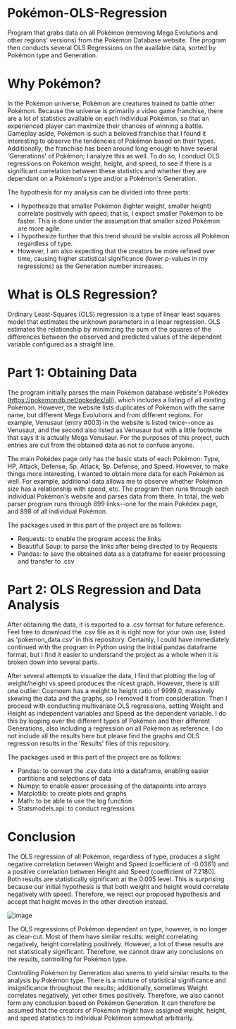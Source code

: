 # Pokémon-OLS-Regression
Program that grabs data on all Pokémon (removing Mega Evolutions and other regions' versions) from the Pokémon Database website. The program then conducts several OLS Regressions on the available data, sorted by Pokémon type and Generation.

# Why Pokémon?
In the Pokémon universe, Pokémon are creatures trained to battle other Pokémon. Because the universe is primarily a video game franchise, there are a lot of statistics available on each individual Pokémon, so that an experienced player can maximize their chances of winning a battle. Gameplay aside, Pokémon is such a beloved franchise that I found it interesting to observe the tendencies of Pokémon based on their types. Additionally, the franchise has been around long enough to have several 'Generations' of Pokémon; I analyze this as well. To do so, I conduct OLS regressions on Pokémon weight, height, and speed, to see if there is a significant correlation between these statistics and whether they are dependant on a Pokémon's type and/or a Pokémon's Generation.

The hypothesis for my analysis can be divided into three parts:
- I hypothesize that smaller Pokémon (lighter weight, smaller height) correlate positively with speed; that is, I expect smaller Pokémon to be faster. This is done under the assumption that smaller sized Pokémon are more agile.
- I hypothesize further that this trend should be visible across all Pokémon regardless of type.
- However, I am also expecting that the creators be more refined over time, causing higher statistical significance (lower p-values in my regressions) as the Generation number increases.

# What is OLS Regression?
Ordinary Least-Squares (OLS) regression is a type of linear least squares model that estimates the unknown parameters in a linear regression. OLS estimates the relationship by minimizing the sum of the squares of the differences between the observed and predicted values of the dependent variable configured as a straight line.

# Part 1: Obtaining Data
The program initially parses the main Pokémon database website's Pokédex (https://pokemondb.net/pokedex/all), which includes a listing of all existing Pokémon. However, the website lists duplicates of Pokémon with the same name, but different Mega Evolutions and from different regions. For example, Venusaur (entry #003) in the website is listed twice--once as Venusaur, and the second also listed as Venusaur but with a little footnote that says it is actually Mega Venusaur. For the purposes of this project, such entries are cut from the obtained data as not to confuse anyone.

The main Pokédex page only has the basic stats of each Pokémon: Type, HP, Attack, Defense, Sp. Attack, Sp. Defense, and Speed. However, to make things more interesting, I wanted to obtain more data for each Pokémon as well. For example, additional data allows me to observe whether Pokémon size has a relationship with speed, etc. The program then runs through each individual Pokémon's website and parses data from there. In total, the web parser program runs through 899 links--one for the main Pokédex page, and 898 of all individual Pokémon.

The packages used in this part of the project are as follows:
- Requests: to enable the program access the links
- Beautiful Soup: to parse the links after being directed to by Requests
- Pandas: to save the obtained data as a dataframe for easier processing and transfer to .csv

# Part 2: OLS Regression and Data Analysis
After obtaining the data, it is exported to a .csv format for future reference. Feel free to download the .csv file as it is right now for your own use, listed as 'pokemon_data.csv' in this repository. Certainly, I could have immediately continued with the program in Python using the initial pandas dataframe format, but I find it easier to understand the project as a whole when it is broken down into several parts.

After several attempts to visualize the data, I find that plotting the log of weight/height vs speed produces the nicest graph. However, there is still one outlier: Cosmoem has a weight to height ratio of 9999.0, massively skewing the data and the graphs, so I removed it from consideration. Then I proceed with conducting multivariate OLS regressions, setting Weight and Height as independent variables and Speed as the dependent variable. I do this by looping over the different types of Pokémon and their different Generations, also including a regression on all Pokémon as reference. I do not include all the results here but please find the graphs and OLS regression results in the 'Results' files of this repository.

The packages used in this part of the project are as follows:
- Pandas: to convert the .csv data into a dataframe, enabling easier partitions and selections of data
- Numpy: to enable easier processing of the datapoints into arrays
- Matplotlib: to create plots and graphs
- Math: to be able to use the log function
- Statsmodels.api: to conduct regressions

# Conclusion
The OLS regression of all Pokémon, regardless of type, produces a slight negative correlation between Weight and Speed (coefficient of -0.0361) and a positive correlation between Height and Speed (coefficient of 7.2180). Both results are statistically significant at the 0.005 level. This is surprising because our initial hypothesis is that both weight and height would correlate negatively with speed. Therefore, we reject our proposed hypothesis and accept that height moves in the other direction instead.

![image](https://user-images.githubusercontent.com/60662989/149184503-d41e69ee-bd80-4611-9c19-efd19565efc6.png)

The OLS regressions of Pokémon dependent on type, however, is no longer as clear-cut. Most of them have similar results: weight correlating negatively, height correlating positively. However, a lot of these results are not statistically significant. Therefore, we cannot draw any conclusions on the results, controlling for Pokémon type.

Controlling Pokémon by Generation also seems to yield similar results to the analysis by Pokémon type. There is a mixture of statistical significance and insignificance throughout the results; additionally, sometimes Weight correlates negatively, yet other times positively. Therefore, we also cannot form any conclusion based on Pokémon Generation. It can therefore be assumed that the creators of Pokémon might have assigned weight, height, and speed statistics to individual Pokémon somewhat arbitrarily.
